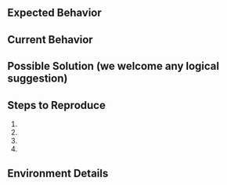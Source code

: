 ## Expected Behavior

## Current Behavior

## Possible Solution (we welcome any logical suggestion)

## Steps to Reproduce
1.
2.
3.
4.

## Environment Details
